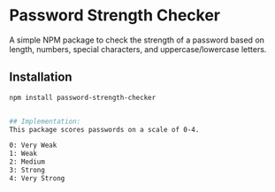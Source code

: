 # Password Strength Checker

A simple NPM package to check the strength of a password based on length, numbers, special characters, and uppercase/lowercase letters.

## Installation

```bash
npm install password-strength-checker


## Implementation:
This package scores passwords on a scale of 0-4.

0: Very Weak
1: Weak
2: Medium
3: Strong
4: Very Strong